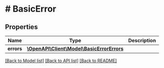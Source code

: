 # # BasicError

## Properties

Name | Type | Description | Notes
------------ | ------------- | ------------- | -------------
**errors** | [**\OpenAPI\Client\Model\BasicErrorErrors**](BasicErrorErrors.md) |  | [optional]

[[Back to Model list]](../../README.md#models) [[Back to API list]](../../README.md#endpoints) [[Back to README]](../../README.md)
